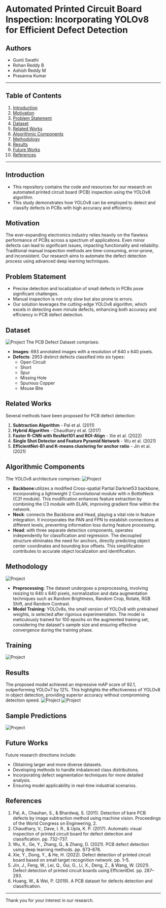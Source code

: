# Automated Printed Circuit Board Inspection: Incorporating YOLOv8 for Efficient Defect Detection

## Authors
- Gunti Swathi
- Rohan Reddy B
- Ashish Reddy M
- Prasanna Kumar

---

## Table of Contents
1. [Introduction](#introduction)
2. [Motivation](#motivation)
3. [Problem Statement](#problem-statement)
4. [Dataset](#dataset)
5. [Related Works](#related-works)
6. [Algorithmic Components](#algorithmic-components)
7. [Methodology](#methodology)
8. [Results](#results)
9. [Future Works](#future-works)
10. [References](#references)

---

## Introduction
- This repository contains the code and resources for our research on automated printed circuit board (PCB) inspection using the YOLOv8 algorithm.
- This study demonstrates how YOLOv8 can be employed to detect and classify defects in PCBs with high accuracy and efficiency.

## Motivation
The ever-expanding electronics industry relies heavily on the flawless performance of PCBs across a spectrum of applications. Even minor defects can lead to significant issues, impacting functionality and reliability. Traditional manual inspection methods are time-consuming, error-prone, and inconsistent. Our research aims to automate the defect detection process using advanced deep learning techniques.

## Problem Statement
- Precise detection and localization of small defects in PCBs pose significant challenges.
- Manual inspection is not only slow but also prone to errors.
- Our solution leverages the cutting-edge YOLOv8 algorithm, which excels in detecting even minute defects, enhancing both accuracy and efficiency in PCB defect detection.

## Dataset
![Project](images/img1.jpg)
The PCB Defect Dataset comprises:
- **Images**: 693 annotated images with a resolution of 640 x 640 pixels.
- **Defects**: 2953 distinct defects classified into six types:
  - Open Circuit
  - Short
  - Spur
  - Missing Hole
  - Spurious Copper
  - Mouse Bite

## Related Works
Several methods have been proposed for PCB defect detection:
1. **Subtraction Algorithm** - Pal et al. (2011)
2. **Hybrid Algorithm** - Chaudhary et al. (2017)
3. **Faster R-CNN with ResNet101 and ROI-Align** - Xie et al. (2022)
4. **Single Shot Detector and Feature Pyramid Network** - Wu et al. (2021)
5. **EfficientNet-B1 and K-means clustering for anchor ratio** - Jin et al. (2021)

## Algorithmic Components
The YOLOv8 architecture comprises:
![Project](images/img2.jpg)
- **Backbone**:utilizes a modified Cross-spatial Partial Darknet53 backbone, incorporating a lightweight 2 Convolutional module with n BottleNeck (C2f module). This modification enhances feature extraction by combining the C3 module with ELAN, improving gradient flow within the network.
- **Neck**: connects the Backbone and Head, playing a vital role in feature integration. It incorporates the PAN and FPN to establish connections at different levels, preventing information loss during feature processing.
- **Head**: with three separate detection components, operates independently for classification and regression. The decoupled structure eliminates the need for anchors, directly predicting object center coordinates and bounding box offsets. This simplification contributes to accurate object localization and identification.

## Methodology
![Project](images/img3.jpg)
- **Preprocessing**: The dataset undergoes a preprocessing, involving resizing to 640 x 640 pixels, normalization and data augmentation techniques such as Random Brightness, Random Crop, Rotate, RGB Shift, and Random Contrast.
- **Model Training**: YOLOv8s, the small version of YOLOv8 with pretrained weights, is selected after rigorous experimentation. The model is meticulously trained for 100 epochs on the augmented training set, considering the dataset's sample size and ensuring effective convergence during the training phase.

## Training
![Project](images/img4.jpg)

## Results
The proposed model achieved an impressive mAP score of 92.1, outperforming YOLOv7 by 12%. This highlights the effectiveness of YOLOv8 in object detection, providing superior accuracy without compromising detection speed.
![Project](images/img5.jpg)
![Project](images/img6.jpg)

## Sample Predictions
![Project](images/img7.jpg)


## Future Works
Future research directions include:
- Obtaining larger and more diverse datasets.
- Developing methods to handle imbalanced class distributions.
- Incorporating defect segmentation techniques for more detailed analysis.
- Ensuring model applicability in real-time industrial scenarios.

## References
1. Pal, A., Chauhan, S., & Bhardwaj, S. (2011). Detection of bare PCB defects by image subtraction method using machine vision. Proceedings of the World Congress on Engineering, 2.
2. Chaudhary, V., Dave, I. R., & Upla, K. P. (2017). Automatic visual inspection of printed circuit board for defect detection and classification. pp. 732–737.
3. Wu, X., Ge, Y., Zhang, Q., & Zhang, D. (2021). PCB defect detection using deep learning methods. pp. 873–876.
4. Xie, Y., Dong, Y., & He, H. (2022). Defect detection of printed circuit board based on small target recognition network. pp. 1–5.
5. Jin, J., Feng, W., Lei, Q., Gui, G., Li, X., Deng, Z., & Wang, W. (2021). Defect detection of printed circuit boards using EfficientDet. pp. 287–293.
6. Huang, W., & Wei, P. (2019). A PCB dataset for defects detection and classification.

---

Thank you for your interest in our research.
